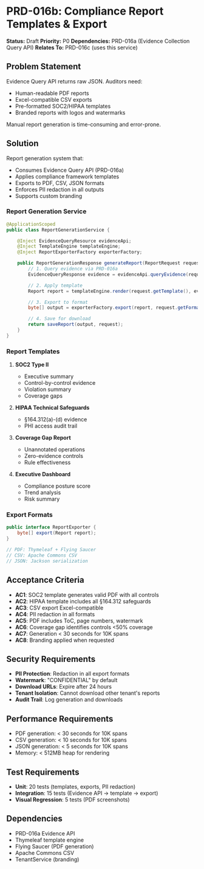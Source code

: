 # PRD-016b: Compliance Report Templates & Export

**Status:** Draft
**Priority:** P0
**Dependencies:** PRD-016a (Evidence Collection Query API)
**Relates To:** PRD-016c (uses this service)

## Problem Statement

Evidence Query API returns raw JSON. Auditors need:
- Human-readable PDF reports
- Excel-compatible CSV exports
- Pre-formatted SOC2/HIPAA templates
- Branded reports with logos and watermarks

Manual report generation is time-consuming and error-prone.

## Solution

Report generation system that:
- Consumes Evidence Query API (PRD-016a)
- Applies compliance framework templates
- Exports to PDF, CSV, JSON formats
- Enforces PII redaction in all outputs
- Supports custom branding

### Report Generation Service

```java
@ApplicationScoped
public class ReportGenerationService {

    @Inject EvidenceQueryResource evidenceApi;
    @Inject TemplateEngine templateEngine;
    @Inject ReportExporterFactory exporterFactory;

    public ReportGenerationResponse generateReport(ReportRequest request) {
        // 1. Query evidence via PRD-016a
        EvidenceQueryResponse evidence = evidenceApi.queryEvidence(request.toEvidenceQuery());

        // 2. Apply template
        Report report = templateEngine.render(request.getTemplate(), evidence);

        // 3. Export to format
        byte[] output = exporterFactory.export(report, request.getFormat());

        // 4. Save for download
        return saveReport(output, request);
    }
}
```

### Report Templates

1. **SOC2 Type II**
   - Executive summary
   - Control-by-control evidence
   - Violation summary
   - Coverage gaps

2. **HIPAA Technical Safeguards**
   - §164.312(a)-(d) evidence
   - PHI access audit trail

3. **Coverage Gap Report**
   - Unannotated operations
   - Zero-evidence controls
   - Rule effectiveness

4. **Executive Dashboard**
   - Compliance posture score
   - Trend analysis
   - Risk summary

### Export Formats

```java
public interface ReportExporter {
    byte[] export(Report report);
}

// PDF: Thymeleaf + Flying Saucer
// CSV: Apache Commons CSV
// JSON: Jackson serialization
```

## Acceptance Criteria

- **AC1**: SOC2 template generates valid PDF with all controls
- **AC2**: HIPAA template includes all §164.312 safeguards
- **AC3**: CSV export Excel-compatible
- **AC4**: PII redaction in all formats
- **AC5**: PDF includes ToC, page numbers, watermark
- **AC6**: Coverage gap identifies controls <50% coverage
- **AC7**: Generation < 30 seconds for 10K spans
- **AC8**: Branding applied when requested

## Security Requirements

- **PII Protection**: Redaction in all export formats
- **Watermark**: "CONFIDENTIAL" by default
- **Download URLs**: Expire after 24 hours
- **Tenant Isolation**: Cannot download other tenant's reports
- **Audit Trail**: Log generation and downloads

## Performance Requirements

- PDF generation: < 30 seconds for 10K spans
- CSV generation: < 10 seconds for 10K spans
- JSON generation: < 5 seconds for 10K spans
- Memory: < 512MB heap for rendering

## Test Requirements

- **Unit**: 20 tests (templates, exports, PII redaction)
- **Integration**: 15 tests (Evidence API → template → export)
- **Visual Regression**: 5 tests (PDF screenshots)

## Dependencies

- PRD-016a Evidence API
- Thymeleaf template engine
- Flying Saucer (PDF generation)
- Apache Commons CSV
- TenantService (branding)
